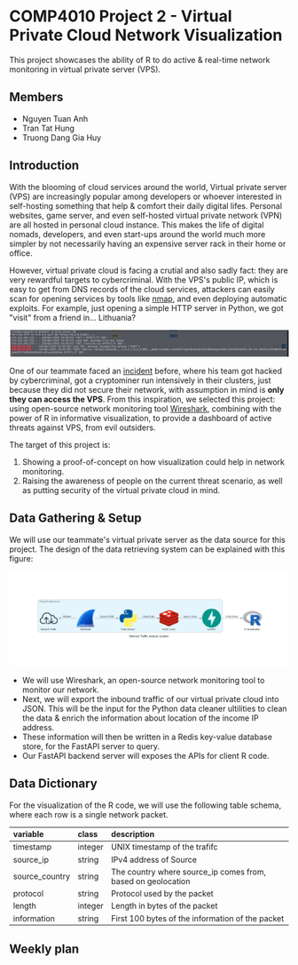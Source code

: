 # COMP4010 Project 2 - Virtual Private Cloud Network Visualization 

This project showcases the ability of R to do active & real-time network monitoring in virtual private server (VPS). 

## Members

+ Nguyen Tuan Anh
+ Tran Tat Hung
+ Truong Dang Gia Huy

## Introduction 

With the blooming of cloud services around the world, Virtual private server (VPS) are increasingly popular among developers or whoever interested in self-hosting something that help & comfort their daily digital lifes. Personal websites, game server, and even self-hosted virtual private network (VPN) are all hosted in personal cloud instance. This makes the life of digital nomads, developers, and even start-ups around the world much more simpler by not necessarily having an expensive server rack in their home or office. 

However, virtual private cloud is facing a crutial and also sadly fact: they are very rewardful targets to cybercriminal. With the VPS's public IP, which is easy to get from DNS records of the cloud services, attackers can easily scan for opening services by tools like [nmap](https://nmap.org/), and even deploying automatic exploits. For example, just opening a simple HTTP server in Python, we got "visit" from a friend in... Lithuania? 

![](./attachments/scan.png)


One of our teammate faced an [incident](https://h114mx001.netlify.app/posts/how-we-got-hacked-while-ctfing/) before, where his team got hacked by cybercriminal, got a cryptominer run intensively in their clusters, just because they did not secure their network, with assumption in mind is **only they can access the VPS**. From this inspiration, we selected this project: using open-source network monitoring tool [Wireshark](https://www.wireshark.org/), combining with the power of R in informative visualization, to provide a dashboard of active threats against VPS, from evil outsiders.

The target of this project is:
1. Showing a proof-of-concept on how visualization could help in network monitoring. 
2. Raising the awareness of people on the current threat scenario, as well as putting security of the virtual private cloud in mind.

## Data Gathering & Setup 

We will use our teammate's virtual private server as the data source for this project. The design of the data retrieving system can be explained with this figure: 

![](./attachments/diagrams/network_traffic_analysis_system.png)

+ We will use Wireshark, an open-source network monitoring tool to monitor our network. 
+ Next, we will export the inbound traffic of our virtual private cloud into JSON. This will be the input for the Python data cleaner ultilities to clean the data & enrich the information about location of the income IP address. 
+ These information will then be written in a Redis key-value database store, for the FastAPI server to query.
+ Our FastAPI backend server will exposes the APIs for client R code.

## Data Dictionary 

For the visualization of the R code, we will use the following table schema, where each row is a single network packet. 

|variable                  |class     |description                           |
|:-------------------------|:---------|:-------------------------------------|
|timestamp                 |integer   |UNIX timestamp of the trafifc |
|source_ip                 |string    |IPv4 address of Source |
|source_country            |string    |The country where source_ip comes from, based on geolocation |
|protocol                  |string    |Protocol used by the packet | 
|length                    |integer   |Length in bytes of the packet |
|information               |string    |First 100 bytes of the information of the packet |


## Weekly plan 

